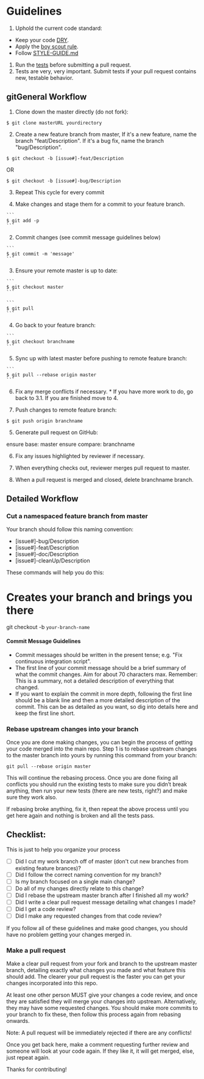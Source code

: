 Guidelines
=========

1. Uphold the current code standard:
  - Keep your code [DRY][].
  - Apply the [boy scout rule][].
  - Follow [STYLE-GUIDE.md](STYLE-GUIDE.md)
1. Run the [tests][] before submitting a pull request.
1. Tests are very, very important. Submit tests if your pull request contains new, testable behavior.



gitGeneral Workflow
------

1. Clone down the master directly (do not fork):

  ```
  $ git clone masterURL yourdirectory
  ```

2. Create a new feature branch from master, If it's a new feature, name the branch "feat/Description". If it's a bug fix, name the branch "bug/Description".

  ```
  $ git checkout -b [issue#]-feat/Description  
  ```

  OR  

  ```
  $ git checkout -b [issue#]-bug/Description
  ```

3. Repeat This cycle for every commit

  1. Make changes and stage them for a commit to your feature branch.

    ```
    $ git add -p
    ```

  2. Commit changes (see commit message guidelines below)  

    ```
    $ git commit -m 'message'
    ```

  3. Ensure your remote master is up to date:

    ```
    $ git checkout master
    ```

    ```
    $ git pull
    ```

  4. Go back to your feature branch:

    ```
    $ git checkout branchname
    ```

  5. Sync up with latest master before pushing to remote feature branch:

    ```
    $ git pull --rebase origin master
    ```

  6. Fix any merge conflicts if necessary.
    * If you have more work to do, go back to 3.1. If you are finished move to 4.

4. Push changes to remote feature branch:

  ```
  $ git push origin branchname
  ```

5. Generate pull request on GitHub:

  ensure base: master
  ensure compare: branchname

6. Fix any issues highlighted by reviewer if necessary.

7. When everything checks out, reviewer merges pull request to master.

8. When a pull request is merged and closed, delete branchname branch.


## Detailed Workflow

### Cut a namespaced feature branch from master

Your branch should follow this naming convention:
  - [issue#]-bug/Description
  - [issue#]-feat/Description
  - [issue#]-doc/Description
  - [issue#]-cleanUp/Description

These commands will help you do this:

# Creates your branch and brings you there

git checkout -b `your-branch-name`

#### Commit Message Guidelines

- Commit messages should be written in the present tense; e.g. "Fix continuous
  integration script".
- The first line of your commit message should be a brief summary of what the
  commit changes. Aim for about 70 characters max. Remember: This is a summary,
  not a detailed description of everything that changed.
- If you want to explain the commit in more depth, following the first line should
  be a blank line and then a more detailed description of the commit. This can be
  as detailed as you want, so dig into details here and keep the first line short.

### Rebase upstream changes into your branch

Once you are done making changes, you can begin the process of getting
your code merged into the main repo. Step 1 is to rebase upstream
changes to the master branch into yours by running this command
from your branch:

```
git pull --rebase origin master
```

This will continue the rebasing process. Once you are done fixing all
conflicts you should run the existing tests to make sure you didn’t break
anything, then run your new tests (there are new tests, right?) and
make sure they work also.

If rebasing broke anything, fix it, then repeat the above process until
you get here again and nothing is broken and all the tests pass.

## Checklist:

This is just to help you organize your process

- [ ] Did I cut my work branch off of master (don't cut new branches from existing feature brances)?
- [ ] Did I follow the correct naming convention for my branch?
- [ ] Is my branch focused on a single main change?
- [ ] Do all of my changes directly relate to this change?
- [ ] Did I rebase the upstream master branch after I finished all my
  work?
- [ ] Did I write a clear pull request message detailing what changes I made?
- [ ] Did I get a code review?
- [ ] Did I make any requested changes from that code review?

If you follow all of these guidelines and make good changes, you should have
no problem getting your changes merged in.

### Make a pull request

Make a clear pull request from your fork and branch to the upstream master
branch, detailing exactly what changes you made and what feature this
should add. The clearer your pull request is the faster you can get
your changes incorporated into this repo.

At least one other person MUST give your changes a code review, and once
they are satisfied they will merge your changes into upstream. Alternatively,
they may have some requested changes. You should make more commits to your
branch to fix these, then follow this process again from rebasing onwards.

Note: A pull request will be immediately rejected if there are any conflicts!

Once you get back here, make a comment requesting further review and
someone will look at your code again. If they like it, it will get merged,
else, just repeat again.

Thanks for contributing!

<!-- Links -->
[pull request]: https://help.github.com/articles/using-pull-requests/
[DRY]: http://en.wikipedia.org/wiki/Don%27t_repeat_yourself
[boy scout rule]: http://programmer.97things.oreilly.com/wiki/index.php/The_Boy_Scout_Rule
[squashed]: http://gitready.com/advanced/2009/02/10/squashing-commits-with-rebase.html
<!-- A link to your directory of tests on github -->
[tests]: tests/
